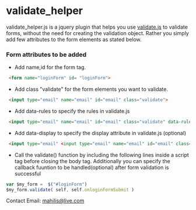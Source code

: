 # validate_helper 
  
  validate_helper.js is a jquery plugin that helps you use [validate.js](http://rickharrison.github.com/validate.js/) to validate forms, without the need for creating the validation object. Rather you simply add few attributes to the form elements as stated below.

### Form attributes to be added 

* Add name,id for the form tag. 

```html
 <form name="loginForm" id= "loginForm">
```
* Add class "validate" for the form elements you want to validate. 

```html
 <input type="email" name="email" id="email" class="validate">
```
* Add data-rules to specify the rules in validate.js 

```html
 <input type="email" name="email" id="email" class="validate" data-rules="required|valid_email">
```
* Add data-display to specify the display attribute in validate.js (optional)

```html
 <input type="email" <input type="email" name="email" id="email" class="validate"  data-rules="required|valid_email">data-display="Email address">
```
* Call the validate() function by including the following lines inside a script tag before closing the body tag.
  Additionally you can specify the callback fuuntion to be handled(optional) after form validation is successful 

```javascript
var $my_form =  $("#loginForm")
$my_form.validate( self, self.onloginFormSubmit )
``` 

Contact Email: mahilis@live.com